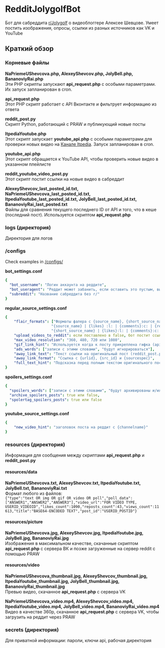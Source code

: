 # RedditJolygolfBot
Бот для сабреддита [r/Jolygolf](https://www.reddit.com/r/Jolygolf/) о видеоблоггере Алексее Шевцове. Умеет постить изображения, опросы, ссылки из разных источников как VK и YouTube

## Краткий обзор
### Корневые файлы
**NaPriemeUShevcova.php, AlexeyShevcov.php, JolyBell.php, BananoviyRai.php**\
Эти PHP скрипты запускают **api_request.php** с особыми параметрами. Их запуск запланирован в cron.

**api_request.php**\
Этот PHP скрипт работает с API Вконтакте и фильтрует информацию из ответа

**reddit_post.py**\
Скрипт Python, работающий с PRAW и публикующий новые посты

**ItpediaYoutube.php**\
Этот скрипт запускает **youtube_api.php** с особыми параметрами для проверки новых видео на [Канале Itpedia](https://www.youtube.com/user/itpediachannel). Запуск запланирован в cron.

**youtube_api.php**\
Этот скрипт обращается к YouTube API, чтобы проверить новые видео в указанном плейлисте

**reddit_youtube_video_post.py**\
Этот скрипт постит ссылки на новые видео в сабреддит

**AlexeyShevcov_last_posted_id.txt, NaPriemeUShevcova_last_posted_id.txt, ItpediaYoutube_last_posted_id.txt, JolyBell_last_posted_id.txt, BananoviyRai_last_posted.txt**\
Файлы для сравнения текущего последнего ID от API и того, что в кеше (последний пост). Используется скриптом **api_request.php**

### logs (директория)
Директория для логов

### /configs
Check examples in [/configs/](/configs/)

**bot_settings.conf**
```yaml
{
  "bot_username": "Логин аккаунта на реддите",
  "bot_useragent": "Реддит может забанить, если оставить это пустым, выглядит так: r/SUBREDDIT bot by /u/USERNAME",
  "subreddit": "Название сабреддита без r/"
}
```

**regular_source_settings.conf**
```yaml
{
    "flair_formats": ["Форматы фалера с {source_name}, {short_source_name}, {likes}, {comments}, {reposts}, {views} like these",
                     "{source_name} | {likes} :l: | {comments}:c: | {reposts}:r: | {views}:e:",
                     "{short_source_name} | {likes}:l: | {comments}:c: | {reposts}:r: | {views}:e:"],
    "upload_videos_to_reddit": если поставлено в false, бот постит ссылку на видео,
    "max_video_resolution": "360, 480, 720 или 1080",
    "gif_link_hint": "Используется когда к посту прикреплена гифка (api_request.php:95)",
    "ads_words": ["записи с этими словами", "будут игнорироваться"],
    "away_link_text": "Текст ссылки на оригинальный пост (reddit_post.py:145)",
    "away_link_format": "Ссылка с {urlid}, {src_id} и {sourcespec}",
    "full_text_hint": "Подсказка перед полным текстом оригинального поста"
}
```

**spoilers_settings.conf**
```yaml
{
  "spoilers_words": ["записи с этими словами", "будут архивированы и/или помечены как спойлер"],
  "archive_spoilers_posts": true или false,
  "spolertag_spoilers_posts": true или false
}
```


**youtube_source_settings.conf**
```yaml
{
    "new_video_hint": "заголовок поста на реддит с {channelname}"
}
```

### resources (директория)
Информация для сообщения между скриптами **api_request.php** и **reddit_post.py**

#### resources/data
**NaPriemeUShevcova.txt, AlexeyShevcov.txt, ItpediaYoutube.txt, JolyBell.txt, BananoviyRai.txt**\
Формат любого из файлов:\
`{"type":"text OR img OR gif OR video OR poll","poll_data":["ANSWER1","ANSWER2","ANSWER3"],"video_url":"FOR VIDEO TYPE, USERID_VIDEOID","likes_count":1090,"reposts_count":43,"views_count":11613,"title":"BASE64-ENCODED TEXT","post_id":"USERID_POSTID"}`

#### resources/picture
**NaPriemeUShevcova.jpg, AlexeyShevcov.jpg, ItpediaYoutube.jpg, JolyBell.jpg, BananoviyRai.jpg**\
Изображения в максимальном качестве, скачанные скриптом **api_request.php** с сервера ВК и позже загруженные на сервер reddit с помощью PRAW

#### resources/video
**NaPriemeUShevcova_thumbnail.jpg, AlexeyShevcov_thumbnail.jpg, ItpediaYoutube_thumbnail.jpg, JolyBell_thumbnail.jpg, BananoviyRai_thumbnail.jpg**\
Превью видео, скачанное **api_request.php** с сервера VK

**NaPriemeUShevcova_video.mp4, AlexeyShevcov_video.mp4, ItpediaYoutube_video.mp4, JolyBell_video.mp4, BananoviyRai_video.mp4**\
Видео в качестве 360p, скачанное **api_request.php** с сервера VK, чтобы загрузить на реддит через PRAW

### secrets (директория)
Для приватной информации: пароли, ключи api, рабочая директория
